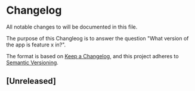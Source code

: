 # Changelog

All notable changes to will be documented in this file.

The purpose of this Changleog is to answer the question "What version of the app is feature x in?".

The format is based on [Keep a Changelog](https://keepachangelog.com/en/1.1.0/),
and this project adheres to [Semantic Versioning](https://semver.org/spec/v2.0.0.html).

## [Unreleased]